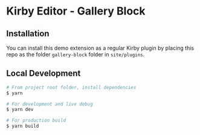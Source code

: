# Kirby Editor - Gallery Block

## Installation

You can install this demo extension as a regular Kirby plugin by placing this repo as the folder `gallery-block` folder in `site/plugins`.

## Local Development

```sh
# From project root folder, install dependencies
$ yarn

# For development and live debug
$ yarn dev

# For production build
$ yarn build
```
